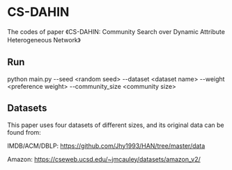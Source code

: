 # CS-DAHIN
The codes of paper 《CS-DAHIN: Community Search over Dynamic Attribute Heterogeneous Network》

## Run
python main.py --seed \<random seed> --dataset \<dataset name> --weight \<preference weight> --community_size \<community size>

## Datasets
This paper uses four datasets of different sizes, and its original data can be found from:

IMDB/ACM/DBLP: https://github.com/Jhy1993/HAN/tree/master/data

Amazon: https://cseweb.ucsd.edu/~jmcauley/datasets/amazon_v2/
